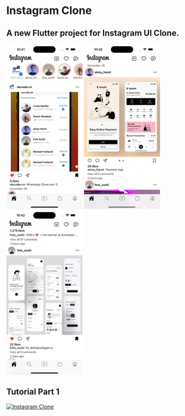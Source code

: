# Instagram Clone
## A new Flutter project for Instagram UI Clone.
<p align="left">
  <img src="https://github.com/decodevM/instagram_clone/blob/master/assets/screenshots/1.png" width="200" title="Home Story">
  <img src="https://github.com/decodevM/instagram_clone/blob/master/assets/screenshots/2.png" width="200" title="Home Post Multiple">
  <img src="https://github.com/decodevM/instagram_clone/blob/master/assets/screenshots/3.png" width="200" title="Home Post Single">
</p>

## Tutorial Part 1

[![Instagram Clone](https://img.youtube.com/vi/THyEXq9ktXE/0.jpg)](https://www.youtube.com/watch?v=THyEXq9ktXE)

